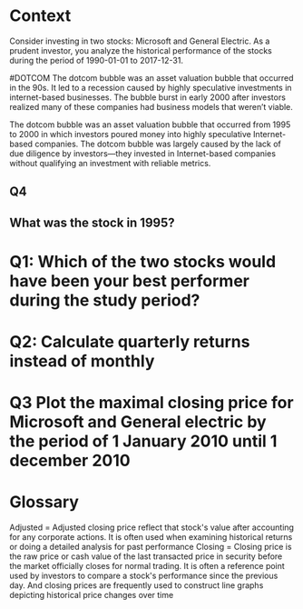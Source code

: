 # Context
Consider investing in two stocks: Microsoft and General Electric. As a prudent investor, you analyze the historical performance of the stocks during the period of 1990-01-01 to 2017-12-31.

#DOTCOM
The dotcom bubble was an asset valuation 
bubble that occurred in the 90s. 
It led to a recession caused by highly 
speculative investments in internet-based businesses. 
The bubble burst in early 2000 after investors realized many 
of these companies had business models that weren’t viable.

The dotcom bubble was an asset valuation bubble that occurred
from 1995 to 2000 in which investors 
poured money into highly speculative Internet-based companies. 
The dotcom bubble was largely caused by the
lack of due diligence by investors—they invested in 
Internet-based companies without qualifying
an investment with reliable metrics.

## Q4
## What was the stock in 1995?

# Q1: Which of the two stocks would have been your best performer during the study period?

# Q2: Calculate quarterly returns instead of monthly
# Q3  Plot the maximal closing price for Microsoft and General electric by the period of 1 January 2010 until 1 december 2010





# Glossary
Adjusted  = Adjusted closing price reflect that stock's value after               accounting for any corporate actions. It is often used                when examining historical returns or doing a detailed                 analysis for past performance
Closing   = Closing price is the raw price or cash value of the last              transacted price in security before the market officially             closes for normal trading. It is often a reference point              used by investors to compare a stock's performance since              the previous day. And closing prices are frequently used              to construct line graphs depicting historical price                   changes over time
